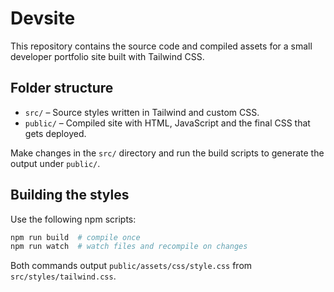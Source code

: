 # Devsite

This repository contains the source code and compiled assets for a small developer portfolio site built with Tailwind CSS.

## Folder structure

- `src/` – Source styles written in Tailwind and custom CSS.
- `public/` – Compiled site with HTML, JavaScript and the final CSS that gets deployed.

Make changes in the `src/` directory and run the build scripts to generate the output under `public/`.

## Building the styles

Use the following npm scripts:

```bash
npm run build  # compile once
npm run watch  # watch files and recompile on changes
```

Both commands output `public/assets/css/style.css` from `src/styles/tailwind.css`.
